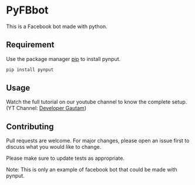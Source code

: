 # PyFBbot
This is a Facebook bot made with python.

## Requirement

Use the package manager [pip](https://pip.pypa.io/en/stable/) to install pynput.

```bash
pip install pynput
```

## Usage
Watch the full tutorial on our youtube channel to know the complete setup. 
(YT Channel: [Developer Gautam](https://www.youtube.com/channel/UCHc8grk1qQ_LjEODq0clKqA))


## Contributing
Pull requests are welcome. For major changes, please open an issue first to discuss what you would like to change.

Please make sure to update tests as appropriate.

Note: This is only an example of facebook bot that could be made with pynput.
